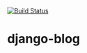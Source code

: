 [![Build Status](https://195.82.149.193/buildStatus/icon?job=Build+and+deploy+django-blog)](https://195.82.149.193/job/Build%20and%20deploy%20django-blog/)

# django-blog
